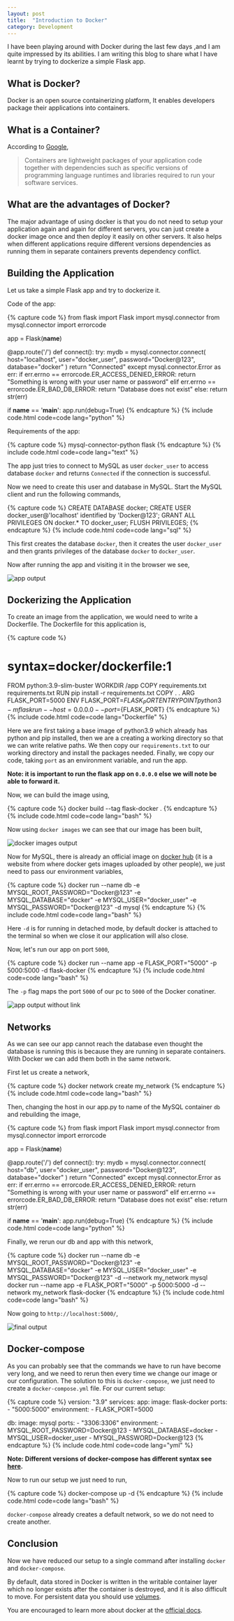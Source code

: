 ```yaml
---
layout: post
title:  "Introduction to Docker"
category: Development
---
```


I have been playing around with Docker during the last few days ,and I am quite impressed by its abilities. I am writing this blog to share what I have learnt by trying to dockerize a simple Flask app.

## What is Docker?

Docker is an open source containerizing platform, It enables developers package their applications into containers.

## What is a Container?

According to [Google](https://cloud.google.com/learn/what-are-containers),

> Containers are lightweight packages of your application code together with dependencies such as specific versions of programming language runtimes and libraries required to run your software services.

## What are the advantages of Docker?

The major advantage of using docker is that you do not need to setup your application again and again for different servers, you can just create a docker image once and then deploy it easily on other servers. It also helps when different applications require different versions dependencies as running them in separate containers prevents dependency conflict.


## Building the Application

Let us take a simple Flask app and try to dockerize it. 

Code of the app:

{% capture code %}
from flask import Flask
import mysql.connector
from mysql.connector import errorcode

app = Flask(__name__)

@app.route('/')
def connect():
    try:
        mydb = mysql.connector.connect(
            host="localhost",
            user="docker_user",
            password="Docker@123",
            database="docker"
        )
        return "Connected"
    except mysql.connector.Error as err:
        if err.errno == errorcode.ER_ACCESS_DENIED_ERROR:
            return "Something is wrong with your user name or password"
        elif err.errno == errorcode.ER_BAD_DB_ERROR:
            return "Database does not exist"
        else:
            return str(err)

if __name__ == '__main__':
    app.run(debug=True)
{% endcapture %}
{% include code.html code=code lang="python" %}

Requirements of the app:

{% capture code %}
mysql-connector-python
flask
{% endcapture %}
{% include code.html code=code lang="text" %}

The app just tries to connect to MySQL as user `docker_user` to access database `docker` and returns
`Connected` if the connection is successful.

Now we need to create this user and database in MySQL.
Start the MySQL client and run the following commands,


{% capture code %}
CREATE DATABASE docker;
CREATE USER docker_user@'localhost' identified by 'Docker@123';
GRANT ALL PRIVILEGES ON docker.* TO docker_user;
FLUSH PRIVILEGES;
{% endcapture %}
{% include code.html code=code lang="sql" %}

This first creates the database `docker`, then it creates the user `docker_user` and then grants privileges of the database `docker` to `docker_user`.

Now after running the app and visiting it in the browser we see,

![app output](/assets/docker-output-1.png)

## Dockerizing the Application

To create an image from the application, we would need to write a Dockerfile. The Dockerfile for this application is,

{% capture code %}
# syntax=docker/dockerfile:1

FROM python:3.9-slim-buster
WORKDIR /app
COPY requirements.txt requirements.txt
RUN pip install -r requirements.txt
COPY . .
ARG FLASK_PORT=5000
ENV FLASK_PORT=$FLASK_PORT
ENTRYPOINT python3 -m flask run --host=0.0.0.0 --port=${FLASK_PORT}
{% endcapture %}
{% include code.html code=code lang="Dockerfile" %}

Here we are first taking a base image of python3.9 which already has python and pip installed, then we are a creating a working directory so that we can write relative paths. We then copy our `requirements.txt` to our working directory and install the packages needed. Finally, we copy our code, taking `port` as an environment variable, and run the app.

**Note: it is important to run the flask app on `0.0.0.0` else we will note be able to forward it.**  

Now, we can build the image using,

{% capture code %}
docker build --tag flask-docker .
{% endcapture %}
{% include code.html code=code lang="bash" %}

Now using `docker images` we can see that our image has been built,

![docker images output](/assets/docker-images.png)

Now for MySQL, there is already an official image on [docker hub](https://hub.docker.com/_/mysql) (it is a website from where docker gets images uploaded by other people), we just need to pass our environment variables,

{% capture code %}
docker run --name db -e MYSQL_ROOT_PASSWORD="Docker@123" -e MYSQL_DATABASE="docker" -e MYSQL_USER="docker_user" -e MYSQL_PASSWORD="Docker@123" -d mysql
{% endcapture %}
{% include code.html code=code lang="bash" %}

Here `-d` is for running in detached mode, by default docker is attached to the terminal so when we close it our application will also close.

Now, let's run our app on port `5000`,

{% capture code %}
docker run --name app -e FLASK_PORT="5000" -p 5000:5000 -d flask-docker
{% endcapture %}
{% include code.html code=code lang="bash" %}

The `-p` flag maps the port `5000` of our pc to `5000` of the Docker conatiner.


![app output without link](/assets/docker-output-without-network.png)

## Networks

As we can see our app cannot reach the database even thought the database is running this is because they are running in separate containers. With Docker we can add them both in the same network.

First let us create a network,

{% capture code %}
docker network create my_network
{% endcapture %}
{% include code.html code=code lang="bash" %}


Then, changing the host in our app.py to name of the MySQL container `db` and rebuilding the image,

{% capture code %}
from flask import Flask
import mysql.connector
from mysql.connector import errorcode

app = Flask(__name__)

@app.route('/')
def connect():
    try:
        mydb = mysql.connector.connect(
            host="db",
            user="docker_user",
            password="Docker@123",
            database="docker"
        )
        return "Connected"
    except mysql.connector.Error as err:
        if err.errno == errorcode.ER_ACCESS_DENIED_ERROR:
            return "Something is wrong with your user name or password"
        elif err.errno == errorcode.ER_BAD_DB_ERROR:
            return "Database does not exist"
        else:
            return str(err)

if __name__ == '__main__':
    app.run(debug=True)
{% endcapture %}
{% include code.html code=code lang="python" %}

Finally, we rerun our db and app with this network,

{% capture code %}
 docker run --name db -e MYSQL_ROOT_PASSWORD="Docker@123" -e MYSQL_DATABASE="docker" -e MYSQL_USER="docker_user" -e MYSQL_PASSWORD="Docker@123" -d  --network my_network mysql
 docker run --name app -e FLASK_PORT="5000" -p 5000:5000 -d --network my_network flask-docker
{% endcapture %}
{% include code.html code=code lang="bash" %}

Now going to `http://localhost:5000/`,

![final output](/assets/docker-final-output.png)

## Docker-compose 

As you can probably see that the commands we have to run have become very long, and we need to rerun then every time we change our image or our configuration. The solution to this is `docker-compose`, we just need to create a `docker-compose.yml` file.
For our current setup:

{% capture code %}
version: "3.9"
services: 
  app: 
    image: flask-docker
    ports:
      - "5000:5000"
    environment:
      - FLASK_PORT=5000
  
  db:
    image: mysql
    ports:
      - "3306:3306"
    environment:
      - MYSQL_ROOT_PASSWORD=Docker@123
      - MYSQL_DATABASE=docker
      - MYSQL_USER=docker_user
      - MYSQL_PASSWORD=Docker@123
{% endcapture %}
{% include code.html code=code lang="yml" %}

**Note: Different versions of docker-compose has different syntax see [here](https://docs.docker.com/compose/compose-file/compose-versioning/).**

Now to run our setup we just need to run,

{% capture code %}
docker-compose up -d
{% endcapture %}
{% include code.html code=code lang="bash" %}

`docker-compose` already creates a default network, so we do not need to create another.

## Conclusion

Now we have reduced our setup to a single command after installing `docker` and `docker-compose`. 

By default, data stored in Docker is written in the writable container layer which no longer exists after the container is destroyed, and it is also difficult to move. For persistent data you should use [volumes](https://docs.docker.com/storage/volumes/). 

You are encouraged to learn more about docker at the [official docs](https://docs.docker.com).


